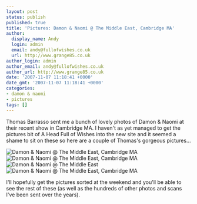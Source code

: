 ```yaml
---
layout: post
status: publish
published: true
title: 'Pictures: Damon & Naomi @ The Middle East, Cambridge MA'
author:
  display_name: Andy
  login: admin
  email: andy@fullofwishes.co.uk
  url: http://www.grange85.co.uk
author_login: admin
author_email: andy@fullofwishes.co.uk
author_url: http://www.grange85.co.uk
date: '2007-11-07 11:18:41 +0000'
date_gmt: '2007-11-07 11:18:41 +0000'
categories:
- damon & naomi
- pictures
tags: []
---
```

<p>Thomas Barrasso sent me a bunch of lovely photos of Damon & Naomi at their recent show in Cambridge MA. I haven't as yet managed to get the pictures bit of A Head Full of Wishes into the new site and it seemed a shame to sit on these so here are a couple of Thomas's gorgeous pictures...</p>
<div class="imagebox-center"><span class="removed_link" title="http://www.fullofwishes.co.uk/2007/11/07/pictures-damon-naomi-the-middle-east-cambridge-ma/damon-naomi-the-middle-east-cambridge-ma/"><img src="http://www.fullofwishes.co.uk/wp/wp-content/uploads/2007-10-29_middleeast_tb_001.jpg" alt='Damon & Naomi @ The Middle East, Cambridge MA' /></span><br/><span class="removed_link" title="http://www.fullofwishes.co.uk/2007/11/07/pictures-damon-naomi-the-middle-east-cambridge-ma/damon-naomi-the-middle-east-cambridge-ma-2/"><img src="http://www.fullofwishes.co.uk/wp/wp-content/uploads/2007-10-29_middleeast_tb_002.thumbnail.jpg" alt='Damon & Naomi @ The Middle East, Cambridge MA' /></span> <span class="removed_link" title="http://www.fullofwishes.co.uk/2007/11/07/pictures-damon-naomi-the-middle-east-cambridge-ma/damon-naomi-the-middle-east-3/"><img src="http://www.fullofwishes.co.uk/wp/wp-content/uploads/2007-10-29_middleeast_tb_003.thumbnail.jpg" alt='Damon & Naomi @ The Middle East' /></span> <span class="removed_link" title="http://www.fullofwishes.co.uk/2007/11/07/pictures-damon-naomi-the-middle-east-cambridge-ma/damon-naomi-the-middle-east-cambridge-ma-3/"><img src="http://www.fullofwishes.co.uk/wp/wp-content/uploads/2007-10-29_middleeast_tb_004.thumbnail.jpg" alt='Damon & Naomi @ The Middle East, Cambridge MA' /></span></div>
<p>I'll hopefully get the pictures sorted at the weekend and you'll be able to see the rest of these (as well as the hundreds of other photos and scans I've been sent over the years).</p>
